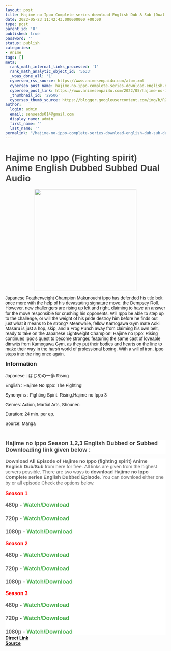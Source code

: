 ```yaml
---
layout: post
title: Hajime no Ippo Complete series download English Dub & Sub (Dual Audio)
date: 2022-05-23 11:42:43.000000000 +00:00
type: post
parent_id: '0'
published: true
password: ''
status: publish
categories:
- Anime
tags: []
meta:
  rank_math_internal_links_processed: '1'
  rank_math_analytic_object_id: '5633'
  _wpas_done_all: '1'
  cyberseo_rss_source: https://www.animesenpai4u.com/atom.xml
  cyberseo_post_name: hajime-no-ippo-complete-series-download-english-dub-sub-dual-audio
  cyberseo_post_link: https://www.animesenpai4u.com/2022/05/hajime-no-ippo-complete-series-download.html
  _thumbnail_id: '29506'
  cyberseo_thumb_source: https://blogger.googleusercontent.com/img/b/R29vZ2xl/AVvXsEiiYS5fUl1fMxfslwUIKSoJ0gCBU7XHPinVY5DTqWd_w4xZhmf1bOQyh9IdL8NGjN0ah60wcknbUY6z9p4_q4ghSxveMQVBF3ikZC_05PF6vlbSxxVlTgsMwmTjMJbs57OwqHqMxBX8CGlwuWJvB2HusVQjWMt_riSIcr1FuXeTYHWMuktHCkZ4gJgy/s320/hajime.no.ippo-20220522-0001.jpg
author:
  login: admin
  email: senseads014@gmail.com
  display_name: admin
  first_name: ''
  last_name: ''
permalink: "/hajime-no-ippo-complete-series-download-english-dub-sub-dual-audio/"
---
```

<h1 style="text-align: left;"><span style="color: #444444; font-family: arial;">Hajime no Ippo (Fighting spirit) Anime English Dubbed Subbed Dual Audio&nbsp;</span></h1>
<div class="separator" style="clear: both; text-align: center;"><a href="https://blogger.googleusercontent.com/img/b/R29vZ2xl/AVvXsEiiYS5fUl1fMxfslwUIKSoJ0gCBU7XHPinVY5DTqWd_w4xZhmf1bOQyh9IdL8NGjN0ah60wcknbUY6z9p4_q4ghSxveMQVBF3ikZC_05PF6vlbSxxVlTgsMwmTjMJbs57OwqHqMxBX8CGlwuWJvB2HusVQjWMt_riSIcr1FuXeTYHWMuktHCkZ4gJgy/s960/hajime.no.ippo-20220522-0001.jpg" style="margin-left: 1em; margin-right: 1em;"><span style="font-family: arial;"><img border="0" data-original-height="960" data-original-width="960" height="320" src="{{ site.baseurl }}/assets/2022/05/hajime.no.ippo-20220522-0001.jpg" width="320" /></span></a></div>
<p><span style="font-family: arial;">Japanese Featherweight Champion Makunouchi Ippo has defended his title belt once more with the help of his devastating signature move: the Dempsey Roll. However, new challengers are rising up left and right, claiming to have an answer for the move responsible for crushing his opponents. Will Ippo be able to step up to the challenge, or will the weight of his pride destroy him before he finds out just what it means to be strong? Meanwhile, fellow Kamogawa Gym mate Aoki Masaru is just a hop, skip, and a Frog Punch away from claiming his own belt, ready to take on the Japanese Lightweight Champion! Hajime no Ippo: Rising continues Ippo’s quest to become stronger, featuring the same cast of loveable dimwits from Kamogawa Gym, as they put their bodies and hearts on the line to make their way in the harsh world of professional boxing. With a will of iron, Ippo steps into the ring once again.</span>
<p><span style="font-family: arial; font-size: large;"><b>Information</b></span></p>
<p><span style="font-family: arial;">Japanese : はじめの一歩 Rising</span></p>
<p><span style="font-family: arial;">English : Hajime No Ippo: The Fighting!</span></p>
<p><span style="font-family: arial;">Synonyms : Fighting Spirit: Rising,Hajime no Ippo 3</span></p>
<p><span style="font-family: arial;">Genres: Action, Martial Arts, Shounen</span></p>
<p><span style="font-family: arial;">Duration: 24 min. per ep.</span></p>
<p><span style="font-family: arial;">Source: Manga</span></p>
<p><span style="font-family: arial;"><br /></span></p>
<h3 style="background: 0px 0px rgb(255, 255, 255); border: 0px; color: white; font-family: Hanuman, Ruda, sans-serif; font-size: 21px; margin: 0px 0px 15px; outline: 0px; padding: 0px; vertical-align: baseline;"><span style="background: 0px 0px; border: 0px; color: #444444; font-family: arial; font-size: large; outline: 0px; padding: 0px; vertical-align: baseline;">Hajime no Ippo Season 1,2,3 English Dubbed or Subbed Downloading link given below :&nbsp;</span></h3>
<div style="background: 0px 0px rgb(255, 255, 255); border: 0px; color: #656565; font-family: Hanuman, Ruda, sans-serif; font-size: 15px; outline: 0px; padding: 0px; vertical-align: baseline;"><span style="background: 0px 0px; border: 0px; font-family: arial; outline: 0px; padding: 0px; vertical-align: baseline;"><b style="background: 0px 0px; border: 0px; outline: 0px; padding: 0px; vertical-align: baseline;">Download All Episode of Hajime no Ippo (fighting spirit) Anime English Dub/Sub</b>&nbsp;from here for free.&nbsp;All links are given from the highest servers possible. There are two ways to&nbsp;<b style="background: 0px 0px; border: 0px; outline: 0px; padding: 0px; vertical-align: baseline;">download Hajime no Ippo Complete series English Dubbed Episode</b>. You can download either one by or all episode Check the options below.</span></div>
<div style="background: 0px 0px rgb(255, 255, 255); border: 0px; color: #656565; font-family: Hanuman, Ruda, sans-serif; font-size: 15px; outline: 0px; padding: 0px; vertical-align: baseline;"><span style="background: 0px 0px; border: 0px; font-family: arial; outline: 0px; padding: 0px; vertical-align: baseline;"><br /></span></div>
<div style="background: 0px 0px rgb(255, 255, 255); border: 0px; outline: 0px; padding: 0px; vertical-align: baseline;"><span style="background: 0px 0px; border: 0px; outline: 0px; padding: 0px; vertical-align: baseline;" />
<div style="background-attachment: initial; background-clip: initial; background-image: initial; background-origin: initial; background-position: 0px 0px; background-repeat: initial; background-size: initial; border: 0px; outline: 0px; padding: 0px; vertical-align: baseline;"><span style="color: red; font-family: arial; font-size: medium;"><b>Season 1</b></span></div>
<div style="background-attachment: initial; background-clip: initial; background-image: initial; background-origin: initial; background-position: 0px 0px; background-repeat: initial; background-size: initial; border: 0px; color: #656565; font-family: Hanuman, Ruda, sans-serif; font-size: 15px; outline: 0px; padding: 0px; vertical-align: baseline;"><b style="background: 0px 0px; border: 0px; outline: 0px; padding: 0px; vertical-align: baseline;"><span style="background: 0px 0px; border: 0px; font-family: arial; outline: 0px; padding: 0px; vertical-align: baseline;"><span style="background: 0px 0px; border: 0px; outline: 0px; padding: 0px; vertical-align: baseline;"><span style="background: 0px 0px; border: 0px; color: #2b00fe; outline: 0px; padding: 0px; vertical-align: baseline;"><br /></span></span><span style="background: 0px 0px; border: 0px; font-size: large; outline: 0px; padding: 0px; vertical-align: baseline;">480p -&nbsp;<a href="https://drive.google.com/folderview?id=156lBW9WKJz8O7W-UU_MXQApB07mRpS9DpvSkQxRWprLVpUaXcvdmlldz91c3A9ZHJpdmVzZGs=&amp;type=2" style="background: 0px 0px; border: 0px; color: #4caf50; outline: 0px; padding: 0px; text-decoration-line: none; transition: color 0.17s ease 0s; vertical-align: baseline;" target="_blank" rel="noopener">Watch/Download</a></span></span></b></div>
<div style="background-attachment: initial; background-clip: initial; background-image: initial; background-origin: initial; background-position: 0px 0px; background-repeat: initial; background-size: initial; border: 0px; color: #656565; font-family: Hanuman, Ruda, sans-serif; font-size: 15px; outline: 0px; padding: 0px; vertical-align: baseline;"><b style="background: 0px 0px; border: 0px; outline: 0px; padding: 0px; vertical-align: baseline;"><span style="background: 0px 0px; border: 0px; font-family: arial; font-size: large; outline: 0px; padding: 0px; vertical-align: baseline;"><br />720p -&nbsp;<a href="https://drive.google.com/folderview?id=156lBW9WKJz8O7W-UU_MXQApB07mRpS9DQxRWprLVpUaXcvdmlldz91c3A9ZHJpdmVzZGs=&amp;type=2" style="background: 0px 0px; border: 0px; color: #4caf50; outline: 0px; padding: 0px; text-decoration-line: none; transition: color 0.17s ease 0s; vertical-align: baseline;" target="_blank" rel="noopener">Watch/Download</a></span></b></div>
<div style="background-attachment: initial; background-clip: initial; background-image: initial; background-origin: initial; background-position: 0px 0px; background-repeat: initial; background-size: initial; border: 0px; color: #656565; font-family: Hanuman, Ruda, sans-serif; font-size: 15px; outline: 0px; padding: 0px; vertical-align: baseline;"><b style="background: 0px 0px; border: 0px; outline: 0px; padding: 0px; vertical-align: baseline;"><span style="background: 0px 0px; border: 0px; font-family: arial; font-size: large; outline: 0px; padding: 0px; vertical-align: baseline;"><br />1080p -&nbsp;<a href="https://drive.google.com/folderview?id=156lBW9WKJz8O7W-UU_MXQApB07mRpS9DVJS2xTZFJKQ08vdmlldz91c3A9ZHJpdmVzZGs=&amp;type=2" style="background: 0px 0px; border: 0px; color: #4caf50; outline: 0px; padding: 0px; text-decoration-line: none; transition: color 0.17s ease 0s; vertical-align: baseline;" target="_blank" rel="noopener">Watch/Download</a></span></b></div>
<div style="background-attachment: initial; background-clip: initial; background-image: initial; background-origin: initial; background-position: 0px 0px; background-repeat: initial; background-size: initial; border: 0px; color: #656565; font-family: Hanuman, Ruda, sans-serif; font-size: 15px; outline: 0px; padding: 0px; vertical-align: baseline;"><b style="background: 0px 0px; border: 0px; outline: 0px; padding: 0px; vertical-align: baseline;"><br /></b></div>
<div style="background-attachment: initial; background-clip: initial; background-image: initial; background-origin: initial; background-position: 0px 0px; background-repeat: initial; background-size: initial; border: 0px; color: #656565; font-family: Hanuman, Ruda, sans-serif; font-size: 15px; outline: 0px; padding: 0px; vertical-align: baseline;"><b style="background: 0px 0px; border: 0px; outline: 0px; padding: 0px; vertical-align: baseline;" />
<div style="background-attachment: initial; background-clip: initial; background-image: initial; background-origin: initial; background-position: 0px 0px; background-repeat: initial; background-size: initial; border: 0px; color: black; font-family: &quot;Times New Roman&quot;; font-size: medium; font-weight: 400; outline: 0px; padding: 0px; vertical-align: baseline;"><span style="color: red; font-family: arial; font-size: medium;"><b>Season 2</b></span></div>
<div style="background-attachment: initial; background-clip: initial; background-image: initial; background-origin: initial; background-position: 0px 0px; background-repeat: initial; background-size: initial; border: 0px; font-weight: 400; outline: 0px; padding: 0px; vertical-align: baseline;"><b style="background: 0px 0px; border: 0px; outline: 0px; padding: 0px; vertical-align: baseline;"><span style="background: 0px 0px; border: 0px; font-family: arial; outline: 0px; padding: 0px; vertical-align: baseline;"><span style="background: 0px 0px; border: 0px; outline: 0px; padding: 0px; vertical-align: baseline;"><span style="background: 0px 0px; border: 0px; color: #2b00fe; outline: 0px; padding: 0px; vertical-align: baseline;"><br /></span></span><span style="background: 0px 0px; border: 0px; font-size: large; outline: 0px; padding: 0px; vertical-align: baseline;">480p -&nbsp;<a href="https://drive.google.com/folderview?id=17GJBci8kmHb-ybhSa7ydNzMHcpOmuLd8pvSkQxRWprLVpUaXcvdmlldz91c3A9ZHJpdmVzZGs=&amp;type=2" style="background: 0px 0px; border: 0px; color: #4caf50; outline: 0px; padding: 0px; text-decoration-line: none; transition: color 0.17s ease 0s; vertical-align: baseline;" target="_blank" rel="noopener">Watch/Download</a></span></span></b></div>
<div style="background-attachment: initial; background-clip: initial; background-image: initial; background-origin: initial; background-position: 0px 0px; background-repeat: initial; background-size: initial; border: 0px; font-weight: 400; outline: 0px; padding: 0px; vertical-align: baseline;"><b style="background: 0px 0px; border: 0px; outline: 0px; padding: 0px; vertical-align: baseline;"><span style="background: 0px 0px; border: 0px; font-family: arial; font-size: large; outline: 0px; padding: 0px; vertical-align: baseline;"><br />720p -&nbsp;<a href="https://drive.google.com/folderview?id=17GJBci8kmHb-ybhSa7ydNzMHcpOmuLd8pe=2" style="background: 0px 0px; border: 0px; color: #4caf50; outline: 0px; padding: 0px; text-decoration-line: none; transition: color 0.17s ease 0s; vertical-align: baseline;" target="_blank" rel="noopener">Watch/Download</a></span></b></div>
<div style="background-attachment: initial; background-clip: initial; background-image: initial; background-origin: initial; background-position: 0px 0px; background-repeat: initial; background-size: initial; border: 0px; font-weight: 400; outline: 0px; padding: 0px; vertical-align: baseline;"><b style="background: 0px 0px; border: 0px; outline: 0px; padding: 0px; vertical-align: baseline;"><span style="background: 0px 0px; border: 0px; font-family: arial; font-size: large; outline: 0px; padding: 0px; vertical-align: baseline;"><br />1080p -&nbsp;<a href="https://drive.google.com/folderview?id=17GJBci8kmHb-ybhSa7ydNzMHcpOmuLd8JS2xTZFJKQ08vdmlldz91c3A9ZHJpdmVzZGs=&amp;type=2" style="background: 0px 0px; border: 0px; color: #4caf50; outline: 0px; padding: 0px; text-decoration-line: none; transition: color 0.17s ease 0s; vertical-align: baseline;" target="_blank" rel="noopener">Watch/Download</a></span></b></div>
<div style="background-attachment: initial; background-clip: initial; background-image: initial; background-origin: initial; background-position: 0px 0px; background-repeat: initial; background-size: initial; border: 0px; font-weight: 400; outline: 0px; padding: 0px; vertical-align: baseline;"><b style="background: 0px 0px; border: 0px; outline: 0px; padding: 0px; vertical-align: baseline;"><br /></b></div>
<div style="background-attachment: initial; background-clip: initial; background-image: initial; background-origin: initial; background-position: 0px 0px; background-repeat: initial; background-size: initial; border: 0px; font-weight: 400; outline: 0px; padding: 0px; vertical-align: baseline;"><b style="background: 0px 0px; border: 0px; outline: 0px; padding: 0px; vertical-align: baseline;" />
<div style="background-attachment: initial; background-clip: initial; background-image: initial; background-origin: initial; background-position: 0px 0px; background-repeat: initial; background-size: initial; border: 0px; color: black; font-family: &quot;Times New Roman&quot;; font-size: medium; font-weight: 400; outline: 0px; padding: 0px; vertical-align: baseline;"><span style="color: red; font-family: arial; font-size: medium;"><b>Season 3</b></span></div>
<div style="background-attachment: initial; background-clip: initial; background-image: initial; background-origin: initial; background-position: 0px 0px; background-repeat: initial; background-size: initial; border: 0px; font-weight: 400; outline: 0px; padding: 0px; vertical-align: baseline;"><b style="background: 0px 0px; border: 0px; outline: 0px; padding: 0px; vertical-align: baseline;"><span style="background: 0px 0px; border: 0px; font-family: arial; outline: 0px; padding: 0px; vertical-align: baseline;"><span style="background: 0px 0px; border: 0px; outline: 0px; padding: 0px; vertical-align: baseline;"><span style="background: 0px 0px; border: 0px; color: #2b00fe; outline: 0px; padding: 0px; vertical-align: baseline;"><br /></span></span><span style="background: 0px 0px; border: 0px; font-size: large; outline: 0px; padding: 0px; vertical-align: baseline;">480p -&nbsp;<a href="https://drive.google.com/folderview?id=1B3r_FbEVfK6u4MaQ3XRCHg3-mf98e9PnnRPdGpvSkQxRWprLVpUaXcvdmlldz91c3A9ZHJpdmVzZGs=&amp;type=2" style="background: 0px 0px; border: 0px; color: #4caf50; outline: 0px; padding: 0px; text-decoration-line: none; transition: color 0.17s ease 0s; vertical-align: baseline;" target="_blank" rel="noopener">Watch/Download</a></span></span></b></div>
<div style="background-attachment: initial; background-clip: initial; background-image: initial; background-origin: initial; background-position: 0px 0px; background-repeat: initial; background-size: initial; border: 0px; font-weight: 400; outline: 0px; padding: 0px; vertical-align: baseline;"><b style="background: 0px 0px; border: 0px; outline: 0px; padding: 0px; vertical-align: baseline;"><span style="background: 0px 0px; border: 0px; font-family: arial; font-size: large; outline: 0px; padding: 0px; vertical-align: baseline;"><br />720p -&nbsp;<a href="https://drive.google.com/folderview?id=1B3r_FbEVfK6u4MaQ3XRCHg3-mf98e9PnpvSkQxRWprLVpUaXcvdmlldz91c3A9ZHJpdmVzZGs=&amp;type=2" style="background: 0px 0px; border: 0px; color: #4caf50; outline: 0px; padding: 0px; text-decoration-line: none; transition: color 0.17s ease 0s; vertical-align: baseline;" target="_blank" rel="noopener">Watch/Download</a></span></b></div>
<div style="background-attachment: initial; background-clip: initial; background-image: initial; background-origin: initial; background-position: 0px 0px; background-repeat: initial; background-size: initial; border: 0px; font-weight: 400; outline: 0px; padding: 0px; vertical-align: baseline;"><b style="background: 0px 0px; border: 0px; outline: 0px; padding: 0px; vertical-align: baseline;"><span style="background: 0px 0px; border: 0px; font-family: arial; font-size: large; outline: 0px; padding: 0px; vertical-align: baseline;"><br />1080p -&nbsp;<a href="https://drive.google.com/folderview?id=1B3r_FbEVfK6u4MaQ3XRCHg3-mf98e9PnJS2xTZFJKQ08vdmlldz91c3A9ZHJpdmVzZGs=&amp;type=2" style="background: 0px 0px; border: 0px; color: #4caf50; outline: 0px; padding: 0px; text-decoration-line: none; transition: color 0.17s ease 0s; vertical-align: baseline;" target="_blank" rel="noopener">Watch/Download</a></span></b></div>
</div>
</div>
</div>
<link rel="stylesheet" href="https://cdnjs.cloudflare.com/ajax/libs/font-awesome/4.7.0/css/font-awesome.min.css" />
<div class="divbtn"> <a href="https://handymansurrender.com/fihup8buzv?key=94550f7ce39444073321dde3b8782f97" class="btn"><i class="fa fa-download"></i> Direct Link</a> <br /><a href="https://www.animesenpai4u.com/2022/05/hajime-no-ippo-complete-series-download.html">Source</a> </div>

